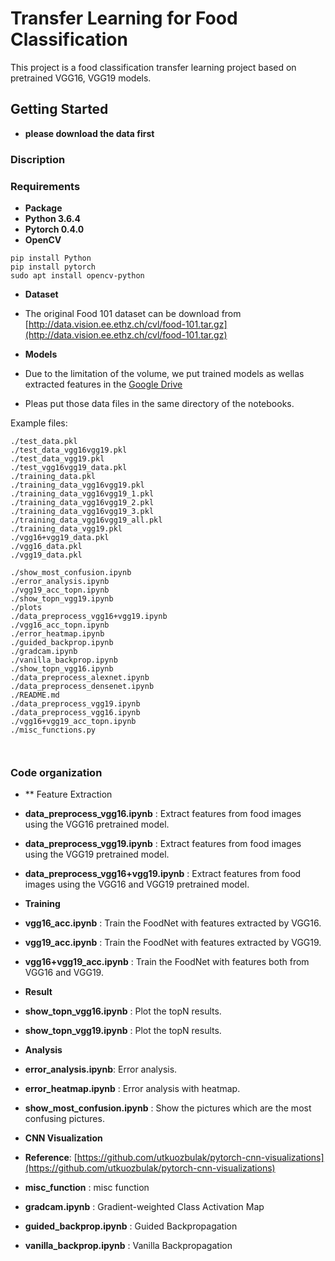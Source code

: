 # Transfer Learning for Food Classification

This project is a food classification transfer learning project based on pretrained VGG16, VGG19 models. 
## Getting Started
* **please download the data first**

### Discription

### Requirements
* **Package**
* **Python 3.6.4**
* **Pytorch 0.4.0**
* **OpenCV**
```shell
pip install Python
pip install pytorch
sudo apt install opencv-python
```


* **Dataset**
* The original Food 101 dataset can be download from [http://data.vision.ee.ethz.ch/cvl/food-101.tar.gz](http://data.vision.ee.ethz.ch/cvl/food-101.tar.gz)


* **Models**
* Due to the limitation of the volume, we put trained models as wellas extracted features in the [Google Drive](https://drive.google.com/open?id=1y1U0QvATyppVD1IvNcizq6X6QyjuN89g)
* Pleas put those data files in the same directory of the notebooks.

Example files:
```
./test_data.pkl
./test_data_vgg16vgg19.pkl
./test_data_vgg19.pkl
./test_vgg16vgg19_data.pkl
./training_data.pkl
./training_data_vgg16vgg19.pkl
./training_data_vgg16vgg19_1.pkl
./training_data_vgg16vgg19_2.pkl
./training_data_vgg16vgg19_3.pkl
./training_data_vgg16vgg19_all.pkl
./training_data_vgg19.pkl
./vgg16+vgg19_data.pkl
./vgg16_data.pkl
./vgg19_data.pkl

./show_most_confusion.ipynb
./error_analysis.ipynb
./vgg19_acc_topn.ipynb
./show_topn_vgg19.ipynb
./plots
./data_preprocess_vgg16+vgg19.ipynb
./vgg16_acc_topn.ipynb
./error_heatmap.ipynb
./guided_backprop.ipynb
./gradcam.ipynb
./vanilla_backprop.ipynb
./show_topn_vgg16.ipynb
./data_preprocess_alexnet.ipynb
./data_preprocess_densenet.ipynb
./README.md
./data_preprocess_vgg19.ipynb
./data_preprocess_vgg16.ipynb
./vgg16+vgg19_acc_topn.ipynb
./misc_functions.py



```



### Code organization 

* ** Feature Extraction
* **data_preprocess_vgg16.ipynb** : Extract features from food images using the VGG16 pretrained model.
* **data_preprocess_vgg19.ipynb** : Extract features from food images using the VGG19 pretrained model.
* **data_preprocess_vgg16+vgg19.ipynb** : Extract features from food images using the VGG16 and VGG19 pretrained model.

* **Training**
* **vgg16_acc.ipynb** : Train the FoodNet with features extracted by VGG16.
* **vgg19_acc.ipynb** : Train the FoodNet with features extracted by VGG19.
* **vgg16+vgg19_acc.ipynb** : Train the FoodNet with features both from VGG16 and VGG19.

* **Result**
* **show_topn_vgg16.ipynb** : Plot the topN results.
* **show_topn_vgg19.ipynb** : Plot the topN results.

* **Analysis**
* **error_analysis.ipynb**: Error analysis.
* **error_heatmap.ipynb**  : Error analysis with heatmap.
* **show_most_confusion.ipynb** : Show the pictures which are the most confusing pictures. 

* **CNN Visualization**
* **Reference**: [https://github.com/utkuozbulak/pytorch-cnn-visualizations](https://github.com/utkuozbulak/pytorch-cnn-visualizations)
* **misc_function** : misc function
* **gradcam.ipynb** : Gradient-weighted Class Activation Map
* **guided_backprop.ipynb** : Guided Backpropagation
* **vanilla_backprop.ipynb** : Vanilla Backpropagation
















